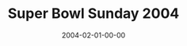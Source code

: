 ---
layout: message
category: message
series: "Super Bowl"
title: "Super Bowl Sunday 2004"
date: 2004-02-01-00-00
message_id: 186
---